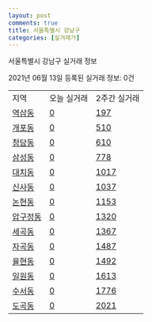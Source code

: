 ```yaml
---
layout: post
comments: true
title: 서울특별시 강남구
categories: [실거래가]
---
```


서울특별시 강남구 실거래 정보

2021년 06월 13일 등록된 실거래 정보: 0건


<table class="sortable">
  <tr>
    <td>지역</td>
    <td>오늘 실거래</td>
    <td>2주간 실거래</td>
  </tr>

  
  <tr class="item">
    <td><a href="1168010100.html">역삼동</a></td>
    <td><a href="1168010100.html">0</a></td>
    <td><a href="1168010100.html">197</a></td>
  </tr>
    

  <tr class="item">
    <td><a href="1168010300.html">개포동</a></td>
    <td><a href="1168010300.html">0</a></td>
    <td><a href="1168010300.html">510</a></td>
  </tr>
    

  <tr class="item">
    <td><a href="1168010400.html">청담동</a></td>
    <td><a href="1168010400.html">0</a></td>
    <td><a href="1168010400.html">610</a></td>
  </tr>
    

  <tr class="item">
    <td><a href="1168010500.html">삼성동</a></td>
    <td><a href="1168010500.html">0</a></td>
    <td><a href="1168010500.html">778</a></td>
  </tr>
    

  <tr class="item">
    <td><a href="1168010600.html">대치동</a></td>
    <td><a href="1168010600.html">0</a></td>
    <td><a href="1168010600.html">1017</a></td>
  </tr>
    

  <tr class="item">
    <td><a href="1168010700.html">신사동</a></td>
    <td><a href="1168010700.html">0</a></td>
    <td><a href="1168010700.html">1037</a></td>
  </tr>
    

  <tr class="item">
    <td><a href="1168010800.html">논현동</a></td>
    <td><a href="1168010800.html">0</a></td>
    <td><a href="1168010800.html">1153</a></td>
  </tr>
    

  <tr class="item">
    <td><a href="1168011000.html">압구정동</a></td>
    <td><a href="1168011000.html">0</a></td>
    <td><a href="1168011000.html">1320</a></td>
  </tr>
    

  <tr class="item">
    <td><a href="1168011100.html">세곡동</a></td>
    <td><a href="1168011100.html">0</a></td>
    <td><a href="1168011100.html">1367</a></td>
  </tr>
    

  <tr class="item">
    <td><a href="1168011200.html">자곡동</a></td>
    <td><a href="1168011200.html">0</a></td>
    <td><a href="1168011200.html">1487</a></td>
  </tr>
    

  <tr class="item">
    <td><a href="1168011300.html">율현동</a></td>
    <td><a href="1168011300.html">0</a></td>
    <td><a href="1168011300.html">1492</a></td>
  </tr>
    

  <tr class="item">
    <td><a href="1168011400.html">일원동</a></td>
    <td><a href="1168011400.html">0</a></td>
    <td><a href="1168011400.html">1613</a></td>
  </tr>
    

  <tr class="item">
    <td><a href="1168011500.html">수서동</a></td>
    <td><a href="1168011500.html">0</a></td>
    <td><a href="1168011500.html">1776</a></td>
  </tr>
    

  <tr class="item">
    <td><a href="1168011800.html">도곡동</a></td>
    <td><a href="1168011800.html">0</a></td>
    <td><a href="1168011800.html">2021</a></td>
  </tr>
    


</table>
    